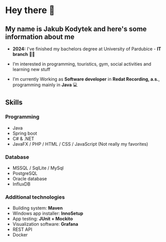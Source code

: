 # Hey there 👋
## My name is Jakub Kodytek and here's some information about me

- **2024:** I've finished my bachelors degree at University of Pardubice - **IT branch** 👨‍🎓

- I’m interested in programming, touristics, gym, social activities and learning new stuff 

- I’m currently Working as **Software developer** in **Redat Recording, a.s.**, programming mainly in **Java** 💻

## Skills

### Programming 
- Java
- Spring boot
- C# & .NET
- JavaFX / PHP / HTML / CSS / JavaScript (Not really my favorites)

### Database
- MSSQL / SqlLite / MySql
- PostgreSQL
- Oracle database
- InfluxDB

### Additional technologies
- Building system: **Maven**
- Windows app installer: **InnoSetup**
- App testing: **JUnit + Mockito**
- Visualization software: **Grafana**
- REST API
- Docker
